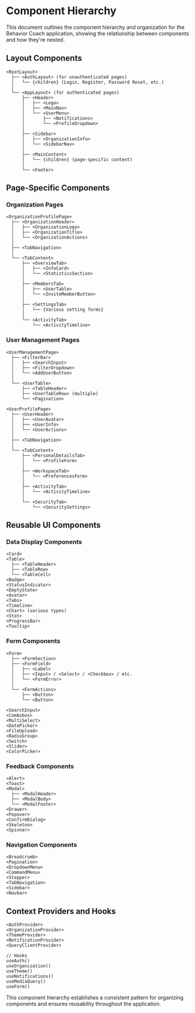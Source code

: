 # Component Hierarchy

This document outlines the component hierarchy and organization for the Behavior Coach application, showing the relationship between components and how they're nested.

## Layout Components

```
<RootLayout>
  ├── <AuthLayout> (for unauthenticated pages)
  │   └── {children} (Login, Register, Password Reset, etc.)
  │
  └── <AppLayout> (for authenticated pages)
      ├── <Header>
      │   ├── <Logo>
      │   ├── <MainNav>
      │   └── <UserMenu>
      │       ├── <Notifications>
      │       └── <ProfileDropdown>
      │
      ├── <Sidebar>
      │   ├── <OrganizationInfo>
      │   └── <SidebarNav>
      │
      ├── <MainContent>
      │   └── {children} (page-specific content)
      │
      └── <Footer>
```

## Page-Specific Components

### Organization Pages

```
<OrganizationProfilePage>
  ├── <OrganizationHeader>
  │   ├── <OrganizationLogo>
  │   ├── <OrganizationTitle>
  │   └── <OrganizationActions>
  │
  ├── <TabNavigation>
  │
  └── <TabContent>
      ├── <OverviewTab>
      │   ├── <InfoCard>
      │   └── <StatisticsSection>
      │
      ├── <MembersTab>
      │   ├── <UserTable>
      │   └── <InviteMemberButton>
      │
      ├── <SettingsTab>
      │   └── {Various setting forms}
      │
      └── <ActivityTab>
          └── <ActivityTimeline>
```

### User Management Pages

```
<UserManagementPage>
  ├── <FilterBar>
  │   ├── <SearchInput>
  │   ├── <FilterDropdown>
  │   └── <AddUserButton>
  │
  └── <UserTable>
      ├── <TableHeader>
      ├── <UserTableRow> (multiple)
      └── <Pagination>

<UserProfilePage>
  ├── <UserHeader>
  │   ├── <UserAvatar>
  │   ├── <UserInfo>
  │   └── <UserActions>
  │
  ├── <TabNavigation>
  │
  └── <TabContent>
      ├── <PersonalDetailsTab>
      │   └── <ProfileForm>
      │
      ├── <WorkspaceTab>
      │   └── <PreferencesForm>
      │
      ├── <ActivityTab>
      │   └── <ActivityTimeline>
      │
      └── <SecurityTab>
          └── <SecuritySettings>
```

## Reusable UI Components

### Data Display Components

```
<Card>
<Table>
  ├── <TableHeader>
  ├── <TableRow>
  └── <TableCell>
<Badge>
<StatusIndicator>
<EmptyState>
<Avatar>
<Tabs>
<Timeline>
<Chart> (various types)
<Stat>
<ProgressBar>
<Tooltip>
```

### Form Components

```
<Form>
  ├── <FormSection>
  ├── <FormField>
  │   ├── <Label>
  │   ├── <Input> / <Select> / <Checkbox> / etc.
  │   └── <FormError>
  │
  └── <FormActions>
      ├── <Button>
      └── <Button>

<SearchInput>
<Combobox>
<MultiSelect>
<DatePicker>
<FileUpload>
<RadioGroup>
<Switch>
<Slider>
<ColorPicker>
```

### Feedback Components

```
<Alert>
<Toast>
<Modal>
  ├── <ModalHeader>
  ├── <ModalBody>
  └── <ModalFooter>
<Drawer>
<Popover>
<ConfirmDialog>
<Skeleton>
<Spinner>
```

### Navigation Components

```
<Breadcrumb>
<Pagination>
<DropdownMenu>
<CommandMenu>
<Stepper>
<TabNavigation>
<Sidebar>
<Navbar>
```

## Context Providers and Hooks

```
<AuthProvider>
<OrganizationProvider>
<ThemeProvider>
<NotificationProvider>
<QueryClientProvider>

// Hooks
useAuth()
useOrganization()
useTheme()
useNotifications()
useMediaQuery()
useForm()
```

This component hierarchy establishes a consistent pattern for organizing components and ensures reusability throughout the application. 